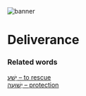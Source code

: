 <html><body><img id="banner" src="/sahd/images/banners/banner.png" alt="banner" /></body></html>

# **Deliverance**


### Related words
[יָשַׁע – to rescue](../words/to_rescue.md)<br>[יְשׁוּעָה – protection](../words/protection.md)<br>